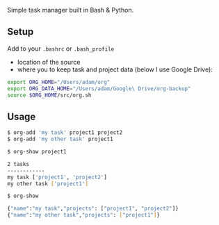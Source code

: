 Simple task manager built in Bash & Python.

## Setup

Add to your `.bashrc` or `.bash_profile` 
- location of the source 
- where you to keep task and project data (below I use Google Drive):

```bash
export ORG_HOME="/Users/adam/org"
export ORG_DATA_HOME="/Users/adam/Google\ Drive/org-backup"
source $ORG_HOME/src/org.sh
```

## Usage

```bash
$ org-add 'my task' project1 project2
$ org-add 'my other task' project1 

$ org-show project1

2 tasks
------------
my task ['project1', 'project2']
my other task ['project1']

$ org-show 

{"name":"my task","projects": ["project1", "project2"]}
{"name":"my other task","projects": ["project1"]}
```

